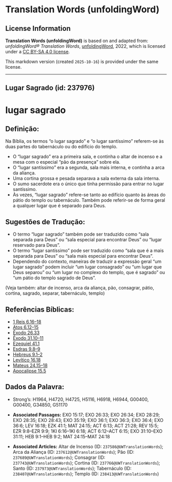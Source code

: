 # Translation Words (unfoldingWord)

## License Information

**Translation Words (unfoldingWord)** is based on and adapted from: _unfoldingWord® Translation Words_, [unfoldingWord](https://unfoldingword.org/utw), 2022, which is licensed under a [CC BY-SA 4.0 license](https://creativecommons.org/licenses/by-sa/4.0/legalcode.en).

This markdown version (created `2025-10-16`) is provided under the same license.



--------------------------------

## Lugar Sagrado (id: 237976)

lugar sagrado
=============

Definição:
----------

Na Bíblia, os termos “o lugar sagrado” e “o lugar santíssimo” referem\-se às duas partes do tabernáculo ou do edifício do templo.

* O “lugar sagrado” era a primeira sala, e continha o altar de incenso e a mesa com o especial “pão da presença” sobre ela.
* O “lugar santíssimo” era a segunda, sala mais interna, e continha a arca da aliança.
* Uma cortina grossa e pesada separava a sala externa da sala interna.
* O sumo sacerdote era o único que tinha permissão para entrar no lugar santíssimo.
* Às vezes, “lugar sagrado” refere\-se tanto ao edifício quanto às áreas do pátio do templo ou tabernáculo. Também pode referir\-se de forma geral a qualquer lugar que é separado para Deus.

Sugestões de Tradução:
----------------------

* O termo “lugar sagrado” também pode ser traduzido como “sala separada para Deus” ou “sala especial para encontrar Deus” ou “lugar reservado para Deus”.
* O termo “lugar santíssimo” pode ser traduzido como “sala que é a mais separada para Deus” ou “sala mais especial para encontrar Deus”.
* Dependendo do contexto, maneiras de traduzir a expressão geral “um lugar sagrado” podem incluir “um lugar consagrado” ou “um lugar que Deus separou” ou “um lugar no complexo do templo, que é sagrado” ou “um pátio do templo sagrado de Deus”.

(Veja também: altar de incenso, arca da aliança, pão, consagrar, pátio, cortina, sagrado, separar, tabernáculo, templo)

Referências Bíblicas:
---------------------

* [1 Reis 6\.16–18](https://ref.ly/1Kgs6:16-1Kgs6:18)
* [Atos 6\.12–15](https://ref.ly/Acts6:12-Acts6:15)
* [Êxodo 26\.33](https://ref.ly/Exod26:33)
* [Êxodo 31\.10–11](https://ref.ly/Exod31:10-Exod31:11)
* [Ezequiel 41\.1](https://ref.ly/Ezek41:1)
* [Esdras 9\.8–9](https://ref.ly/Ezra9:8-Ezra9:9)
* [Hebreus 9\.1–2](https://ref.ly/Heb9:1-Heb9:2)
* [Levítico 16\.18](https://ref.ly/Lev16:18)
* [Mateus 24\.15–18](https://ref.ly/Matt24:15-Matt24:18)
* [Apocalipse 15\.5](https://ref.ly/Rev15:5)

Dados da Palavra:
-----------------

* Strong’s: H1964, H4720, H4725, H5116, H6918, H6944, G00400, G00400, G34850, G51170

* **Associated Passages:** EXO 15:17; EXO 26:33; EXO 26:34; EXO 28:29; EXO 28:35; EXO 28:43; EXO 35:19; EXO 36:1; EXO 36:3; EXO 36:4; EXO 36:6; LEV 16:18; EZK 41:1; MAT 24:15; ACT 6:13; ACT 21:28; REV 15:5; EZR 9:8–EZR 9:9; 1KI 6:16–1KI 6:18; ACT 6:12–ACT 6:15; EXO 31:10–EXO 31:11; HEB 9:1–HEB 9:2; MAT 24:15–MAT 24:18
* **Associated Articles:** Altar de Incenso (ID: `237586@UWTranslationWords`); Arca da Aliança (ID: `237612@UWTranslationWords`); Pão (ID: `237689@UWTranslationWords`); Consagrar (ID: `237743@UWTranslationWords`); Cortina (ID: `237766@UWTranslationWords`); Santo (ID: `237973@UWTranslationWords`); Tabernáculo (ID: `238407@UWTranslationWords`); Templo (ID: `238413@UWTranslationWords`)

